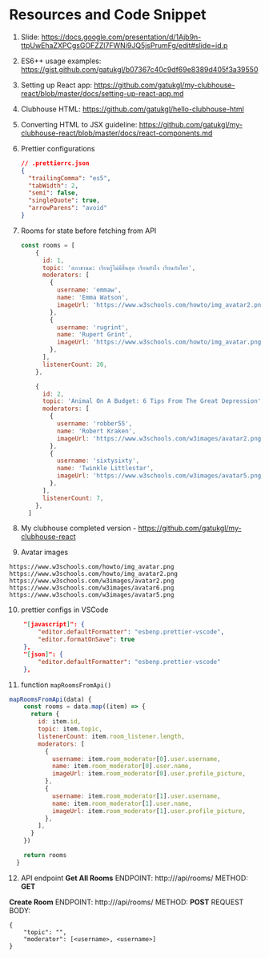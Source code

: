 # Resources and Code Snippet

1. Slide: https://docs.google.com/presentation/d/1Ajb9n-ttpUwEhaZXPCgsGOFZZl7FWNi9JQ5jsPrumFg/edit#slide=id.p

2. ES6++ usage examples: https://gist.github.com/gatukgl/b07367c40c9df69e8389d405f3a39550

3. Setting up React app: https://github.com/gatukgl/my-clubhouse-react/blob/master/docs/setting-up-react-app.md

4. Clubhouse HTML: https://github.com/gatukgl/hello-clubhouse-html

5. Converting HTML to JSX guideline: https://github.com/gatukgl/my-clubhouse-react/blob/master/docs/react-components.md

6. Prettier configurations

   ```json
   // .prettierrc.json
   {
     "trailingComma": "es5",
     "tabWidth": 2,
     "semi": false,
     "singleQuote": true,
     "arrowParens": "avoid"
   }
   ```

7. Rooms for state before fetching from API

   ```js
   const rooms = [
       {
         id: 1,
         topic: 'สภาชานม: เรียนรู้ไม่มีสิ้นสุด เรียนยังไง เรียนกับใคร',
         moderators: [
           {
             username: 'emmaw',
             name: 'Emma Watson',
             imageUrl: 'https://www.w3schools.com/howto/img_avatar2.png',
           },
           {
             username: 'rugrint',
             name: 'Rupert Grint',
             imageUrl: 'https://www.w3schools.com/howto/img_avatar.png',
           },
         ],
         listenerCount: 20,
       },

       {
         id: 2,
         topic: 'Animal On A Budget: 6 Tips From The Great Depression',
         moderators: [
           {
             username: 'robber55',
             name: 'Robert Kraken',
             imageUrl: 'https://www.w3schools.com/w3images/avatar2.png',
           },
           {
             username: 'sixtysixty',
             name: 'Twinkle Littlestar',
             imageUrl: 'https://www.w3schools.com/w3images/avatar5.png',
           },
         ],
         listenerCount: 7,
       },
     ]
   ```

8. My clubhouse completed version - https://github.com/gatukgl/my-clubhouse-react

9. Avatar images
```
https://www.w3schools.com/howto/img_avatar.png
https://www.w3schools.com/howto/img_avatar2.png
https://www.w3schools.com/w3images/avatar2.png
https://www.w3schools.com/w3images/avatar6.png
https://www.w3schools.com/w3images/avatar5.png
```
10. prettier configs in VSCode
```json
    "[javascript]": {
        "editor.defaultFormatter": "esbenp.prettier-vscode",
        "editor.formatOnSave": true
    },
    "[json]": {
        "editor.defaultFormatter": "esbenp.prettier-vscode"
    },
```
11. function `mapRoomsFromApi()`
```js
mapRoomsFromApi(data) {
    const rooms = data.map((item) => {
      return {
        id: item.id,
        topic: item.topic,
        listenerCount: item.room_listener.length,
        moderators: [
          {
            username: item.room_moderator[0].user.username,
            name: item.room_moderator[0].user.name,
            imageUrl: item.room_moderator[0].user.profile_picture,
          },
          {
            username: item.room_moderator[1].user.username,
            name: item.room_moderator[1].user.name,
            imageUrl: item.room_moderator[1].user.profile_picture,
          },
        ],
      }
    })

    return rooms
  }
```
12. API endpoint
**Get All Rooms**
ENDPOINT: http://<ip>/api/rooms/
METHOD: **GET**

**Create Room**
ENDPOINT: http://<ip>/api/rooms/
METHOD: **POST**
REQUEST BODY:
```
{
    "topic": "",
    "moderator": [<username>, <username>]
}
```

